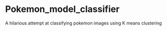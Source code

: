 # Pokemon_model_classifier
A hilarious attempt at classifying pokemon images using K means clustering
